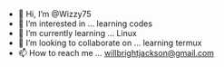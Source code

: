- 👋 Hi, I’m @Wizzy75
- 👀 I’m interested in ... learning codes 
- 🌱 I’m currently learning ... Linux 
- 💞️ I’m looking to collaborate on ... learning termux
- 📫 How to reach me ... willbrightjackson@gmail.com


<!---
Wizzy75/Wizzy75 is a ✨ special ✨ repository because its `README.md` (this file) appears on your GitHub profile.
You can click the Preview link to take a look at your changes.
--->

